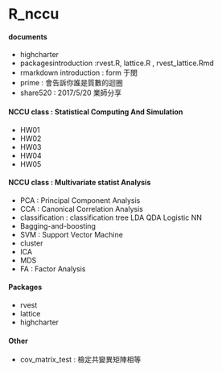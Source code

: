 # R_nccu

#### documents
* highcharter
* packagesintroduction :rvest.R, lattice.R , rvest_lattice.Rmd
* rmarkdown introduction : form 于閔
* prime : 會告訴你誰是質數的迴圈
* share520 : 2017/5/20 業師分享
#### NCCU class : Statistical Computing And Simulation
* HW01
* HW02
* HW03
* HW04
* HW05
#### NCCU class : Multivariate statist Analysis	
* PCA : Principal Component Analysis
* CCA : Canonical Correlation Analysis
* classification : classification tree LDA QDA Logistic NN
* Bagging-and-boosting
* SVM : Support Vector Machine
* cluster
* ICA
* MDS
* FA : Factor Analysis
#### Packages
* rvest
* lattice
* highcharter
#### Other
* cov_matrix_test : 檢定共變異矩陣相等

